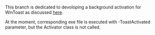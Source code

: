 This branch is dedicated to devoloping a background activation for WinToast as discussed [here](https://github.com/mohabouje/WinToast/issues/35).

At the moment, corresponding exe file is executed with -ToastActivated parameter, but the Activator class is not called.